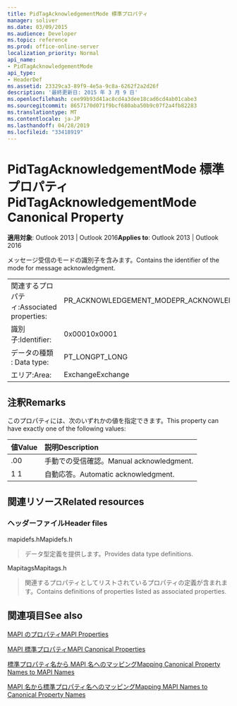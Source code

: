 ```yaml
---
title: PidTagAcknowledgementMode 標準プロパティ
manager: soliver
ms.date: 03/09/2015
ms.audience: Developer
ms.topic: reference
ms.prod: office-online-server
localization_priority: Normal
api_name:
- PidTagAcknowledgementMode
api_type:
- HeaderDef
ms.assetid: 23329ca3-89f9-4e5a-9c8a-6262f2a2d26f
description: '最終更新日: 2015 年 3 月 9 日'
ms.openlocfilehash: cee99b93d41ac8cd4a3dee18cad6cd4ab01cabe3
ms.sourcegitcommit: 8657170d071f9bcf680aba50b9c07f2a4fb82283
ms.translationtype: MT
ms.contentlocale: ja-JP
ms.lasthandoff: 04/28/2019
ms.locfileid: "33418919"
---
```

# <a name="pidtagacknowledgementmode-canonical-property"></a><span data-ttu-id="d0239-103">PidTagAcknowledgementMode 標準プロパティ</span><span class="sxs-lookup"><span data-stu-id="d0239-103">PidTagAcknowledgementMode Canonical Property</span></span>

  
  
<span data-ttu-id="d0239-104">**適用対象**: Outlook 2013 | Outlook 2016</span><span class="sxs-lookup"><span data-stu-id="d0239-104">**Applies to**: Outlook 2013 | Outlook 2016</span></span> 
  
<span data-ttu-id="d0239-105">メッセージ受信のモードの識別子を含みます。</span><span class="sxs-lookup"><span data-stu-id="d0239-105">Contains the identifier of the mode for message acknowledgment.</span></span>
  
|||
|:-----|:-----|
|<span data-ttu-id="d0239-106">関連するプロパティ:</span><span class="sxs-lookup"><span data-stu-id="d0239-106">Associated properties:</span></span>  <br/> |<span data-ttu-id="d0239-107">PR_ACKNOWLEDGEMENT_MODE</span><span class="sxs-lookup"><span data-stu-id="d0239-107">PR_ACKNOWLEDGEMENT_MODE</span></span>  <br/> |
|<span data-ttu-id="d0239-108">識別子:</span><span class="sxs-lookup"><span data-stu-id="d0239-108">Identifier:</span></span>  <br/> |<span data-ttu-id="d0239-109">0x0001</span><span class="sxs-lookup"><span data-stu-id="d0239-109">0x0001</span></span>  <br/> |
|<span data-ttu-id="d0239-110">データの種類 : </span><span class="sxs-lookup"><span data-stu-id="d0239-110">Data type:</span></span>  <br/> |<span data-ttu-id="d0239-111">PT_LONG</span><span class="sxs-lookup"><span data-stu-id="d0239-111">PT_LONG</span></span>  <br/> |
|<span data-ttu-id="d0239-112">エリア:</span><span class="sxs-lookup"><span data-stu-id="d0239-112">Area:</span></span>  <br/> |<span data-ttu-id="d0239-113">Exchange</span><span class="sxs-lookup"><span data-stu-id="d0239-113">Exchange</span></span>  <br/> |
   
## <a name="remarks"></a><span data-ttu-id="d0239-114">注釈</span><span class="sxs-lookup"><span data-stu-id="d0239-114">Remarks</span></span>

<span data-ttu-id="d0239-115">このプロパティには、次のいずれかの値を指定できます。</span><span class="sxs-lookup"><span data-stu-id="d0239-115">This property can have exactly one of the following values:</span></span>
  
|<span data-ttu-id="d0239-116">**値**</span><span class="sxs-lookup"><span data-stu-id="d0239-116">**Value**</span></span>|<span data-ttu-id="d0239-117">**説明**</span><span class="sxs-lookup"><span data-stu-id="d0239-117">**Description**</span></span>|
|:-----|:-----|
|<span data-ttu-id="d0239-118">.0</span><span class="sxs-lookup"><span data-stu-id="d0239-118">0</span></span>  <br/> |<span data-ttu-id="d0239-119">手動での受信確認。</span><span class="sxs-lookup"><span data-stu-id="d0239-119">Manual acknowledgment.</span></span>  <br/> |
|<span data-ttu-id="d0239-120">1 </span><span class="sxs-lookup"><span data-stu-id="d0239-120">1</span></span>  <br/> |<span data-ttu-id="d0239-121">自動応答。</span><span class="sxs-lookup"><span data-stu-id="d0239-121">Automatic acknowledgment.</span></span>  <br/> |
   
## <a name="related-resources"></a><span data-ttu-id="d0239-122">関連リソース</span><span class="sxs-lookup"><span data-stu-id="d0239-122">Related resources</span></span>

### <a name="header-files"></a><span data-ttu-id="d0239-123">ヘッダーファイル</span><span class="sxs-lookup"><span data-stu-id="d0239-123">Header files</span></span>

<span data-ttu-id="d0239-124">mapidefs.h</span><span class="sxs-lookup"><span data-stu-id="d0239-124">Mapidefs.h</span></span>
  
> <span data-ttu-id="d0239-125">データ型定義を提供します。</span><span class="sxs-lookup"><span data-stu-id="d0239-125">Provides data type definitions.</span></span>
    
<span data-ttu-id="d0239-126">Mapitags</span><span class="sxs-lookup"><span data-stu-id="d0239-126">Mapitags.h</span></span>
  
> <span data-ttu-id="d0239-127">関連するプロパティとしてリストされているプロパティの定義が含まれます。</span><span class="sxs-lookup"><span data-stu-id="d0239-127">Contains definitions of properties listed as associated properties.</span></span>
    
## <a name="see-also"></a><span data-ttu-id="d0239-128">関連項目</span><span class="sxs-lookup"><span data-stu-id="d0239-128">See also</span></span>



[<span data-ttu-id="d0239-129">MAPI のプロパティ</span><span class="sxs-lookup"><span data-stu-id="d0239-129">MAPI Properties</span></span>](mapi-properties.md)
  
[<span data-ttu-id="d0239-130">MAPI 標準プロパティ</span><span class="sxs-lookup"><span data-stu-id="d0239-130">MAPI Canonical Properties</span></span>](mapi-canonical-properties.md)
  
[<span data-ttu-id="d0239-131">標準プロパティ名から MAPI 名へのマッピング</span><span class="sxs-lookup"><span data-stu-id="d0239-131">Mapping Canonical Property Names to MAPI Names</span></span>](mapping-canonical-property-names-to-mapi-names.md)
  
[<span data-ttu-id="d0239-132">MAPI 名から標準プロパティ名へのマッピング</span><span class="sxs-lookup"><span data-stu-id="d0239-132">Mapping MAPI Names to Canonical Property Names</span></span>](mapping-mapi-names-to-canonical-property-names.md)

